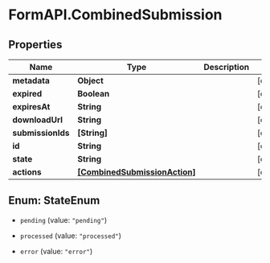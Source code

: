 # FormAPI.CombinedSubmission

## Properties
Name | Type | Description | Notes
------------ | ------------- | ------------- | -------------
**metadata** | **Object** |  | [optional] 
**expired** | **Boolean** |  | [optional] 
**expiresAt** | **String** |  | [optional] 
**downloadUrl** | **String** |  | [optional] 
**submissionIds** | **[String]** |  | [optional] 
**id** | **String** |  | [optional] 
**state** | **String** |  | [optional] 
**actions** | [**[CombinedSubmissionAction]**](CombinedSubmissionAction.md) |  | [optional] 


<a name="StateEnum"></a>
## Enum: StateEnum


* `pending` (value: `"pending"`)

* `processed` (value: `"processed"`)

* `error` (value: `"error"`)




